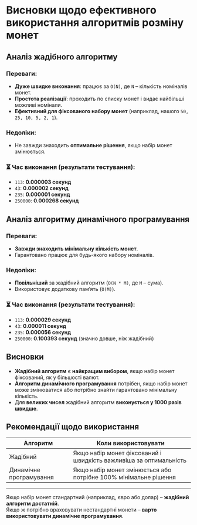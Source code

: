 # Висновки щодо ефективного використання алгоритмів розміну монет

##  Аналіз жадібного алгоритму

###  Переваги:
- **Дуже швидке виконання**: працює за `O(N)`, де `N` – кількість номіналів монет.
- **Простота реалізації**: проходить по списку монет і видає найбільші можливі номінали.
- **Ефективний для фіксованого набору монет** (наприклад, нашого `50, 25, 10, 5, 2, 1`).

###  Недоліки:
- Не завжди знаходить **оптимальне рішення**, якщо набір монет змінюється.

### ⏳ Час виконання (результати тестування):
- `113`: **0.000003 секунд**
- `43`: **0.000002 секунд**
- `235`: **0.000001 секунд**
- `250000`: **0.000268 секунд**

##  Аналіз алгоритму динамічного програмування

###  Переваги:
- **Завжди знаходить мінімальну кількість монет**.
- Гарантовано працює для будь-якого набору номіналів.

###  Недоліки:
- **Повільніший** за жадібний алгоритм (`O(N * M)`, де `M` – сума).
- Використовує додаткову пам’ять (`O(M)`).

### ⏳ Час виконання (результати тестування):
- `113`: **0.000029 секунд**
- `43`: **0.000011 секунд**
- `235`: **0.000056 секунд**
- `250000`: **0.100393 секунд** (значно довше, ніж жадібний)

##  Висновки
- **Жадібний алгоритм** є **найкращим вибором**, якщо набір монет фіксований, як у більшості валют.
- **Алгоритм динамічного програмування** потрібен, якщо набір монет може змінюватися або потрібно знайти гарантовано мінімальну кількість.
- Для **великих чисел** жадібний алгоритм **виконується у 1000 разів швидше**.

##  Рекомендації щодо використання
| Алгоритм | Коли використовувати |
|----------|---------------------|
| Жадібний | Якщо набір монет фіксований і швидкість важливіша за оптимальність |
| Динамічне програмування | Якщо набір монет змінюється або потрібне 100% мінімальне рішення |

---

Якщо набір монет стандартний (наприклад, євро або долар) – **жадібний алгоритм достатній**.  
Якщо ж потрібно враховувати нестандартні монети – **варто використовувати динамічне програмування**.

